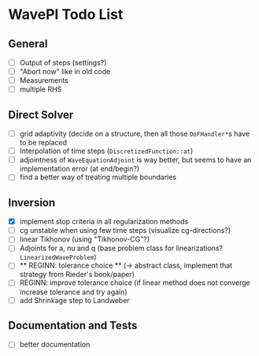 # WavePI Todo List

## General 

- [ ] Output of steps (settings?)
- [ ] "Abort now" like in old code
- [ ] Measurements
- [ ] multiple RHS 

## Direct Solver

- [ ] grid adaptivity (decide on a structure, then all those `DoFHandler*`s have to be replaced 
- [ ] Interpolation of time steps (`DiscretizedFunction::at`)
- [ ] adjointness of `WaveEquationAdjoint` is way better, but seems to have an implementation error (at end/begin?)
- [ ] find a better way of treating multiple boundaries

## Inversion

- [x] implement stop criteria in all regularization methods
- [ ] cg unstable when using few time steps (visualize cg-directions?)
- [ ] linear Tikhonov (using "Tikhonov-CG"?)
- [ ] Adjoints for a, nu and q (base problem class for linearizations? `LinearizedWaveProblem`)
- [ ] ** REGINN: tolerance choice ** (-> abstract class, implement that strategy from Rieder's book/paper) 
- [ ] REGINN: improve tolerance choice (if linear method does not converge increase tolerance and try again)
- [ ] add Shrinkage step to Landweber

## Documentation and Tests

- [ ] better documentation